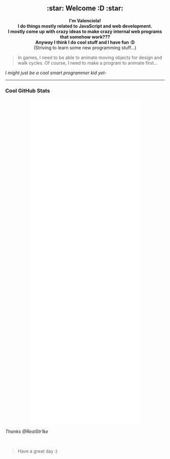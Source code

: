<!---
Valenciola/Valenciola is a ✨ special ✨ repository because its `README.md` (this file) appears on your GitHub profile.
You can click the Preview link to take a look at your changes.
--->

<h2 align="center">:star:  Welcome :D  :star:</h2>

<p align="center"><strong>
    I'm Valenciola!
    <br>
    I do things mostly related to JavaScript and web development. 
    <br>
    I mostly come up with crazy ideas to make crazy internal web programs that somehow work??? 
    <br>
    Anyway I think I do cool stuff and I have fun :D
    <br>
</strong>
    (Striving to learn some new programming stuff...)
</p>

> In games, I need to be able to animate moving objects for design and walk cycles. Of course, I need to make a program to animate first...

*I might just be a cool smart programmer kid yet-*

<hr>

### Cool GitHub Stats
<p align="center">
    <a href="https://metrics.lecoq.io/about/Valenciola">
        <img align="center" src="https://github.com/Valenciola/Valenciola/blob/main/assets/main.svg" />
    </a>
</p>
<!-- [![trophy](https://github-profile-trophy.vercel.app/?username=Valenciola&theme=flat&margin-w=10&row=1&no-frame=true&no-bg=true&title=Organizations,Stars,Followers,Commit,PullRequest,Repositories)](https://github.com/ryo-ma/github-profile-trophy) -->
<!-- ![Valenciola's GitHub stats](https://github-readme-stats.vercel.app/api?username=Valenciola&show_icons=true&theme=tokyonight&hide_border=true) -->

_Thanks @RealStr1ke_

<br>


> Have a great day :)

<br>
